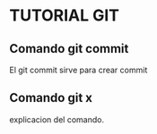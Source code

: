 # TUTORIAL GIT

## Comando git commit

El git commit sirve para crear commit

## Comando git x

explicacion del comando.
